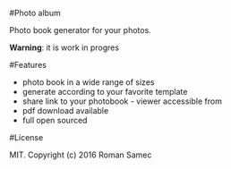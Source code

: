 #Photo album

Photo book generator for your photos.

__Warning__: it is work in progres

#Features
 
+   photo book in a wide range of sizes
+   generate according to your favorite template
+   share link to your photobook - viewer accessible from 
+   pdf download available
+   full open sourced


#License

MIT. Copyright (c) 2016 Roman Samec
